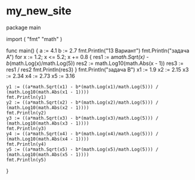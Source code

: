# my_new_site
package main

import (
	"fmt"
	"math"
)

func main() {
	a := 4.1
	b := 2.7
	fmt.Println("13 Вариант")
	fmt.Println("задача А")
	for x := 1.2; x <= 5.2; x += 0.8 {
		res1 := a*math.Sqrt(x) - b*(math.Log(x)/math.Log(5))
		res2 := math.Log10(math.Abs(x - 1))
		res3 := res1 / res2
		fmt.Println(res3)
	}
	fmt.Println("задача B")
	x1 := 1.9
	x2 := 2.15
	x3 := 2.34
	x4 := 2.73
	x5 := 3.16

	y1 := ((a*math.Sqrt(x1) - b*(math.Log(x1)/math.Log(5))) / (math.Log10(math.Abs(x1 - 1))))
	fmt.Println(y1)
	y2 := ((a*math.Sqrt(x2) - b*(math.Log(x2)/math.Log(5))) / (math.Log10(math.Abs(x2 - 1))))
	fmt.Println(y2)
	y3 := ((a*math.Sqrt(x3) - b*(math.Log(x3)/math.Log(5))) / (math.Log10(math.Abs(x3 - 1))))
	fmt.Println(y3)
	y4 := ((a*math.Sqrt(x4) - b*(math.Log(x4)/math.Log(5))) / (math.Log10(math.Abs(x4 - 1))))
	fmt.Println(y4)
	y5 := ((a*math.Sqrt(x5) - b*(math.Log(x5)/math.Log(5))) / (math.Log10(math.Abs(x5 - 1))))
	fmt.Println(y5)
}


